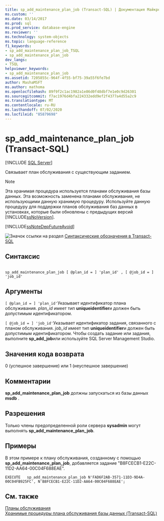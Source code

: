 ```yaml
---
title: sp_add_maintenance_plan_job (Transact-SQL) | Документация Майкрософт
ms.custom: ''
ms.date: 03/14/2017
ms.prod: sql
ms.prod_service: database-engine
ms.reviewer: ''
ms.technology: system-objects
ms.topic: language-reference
f1_keywords:
- sp_add_maintenance_plan_job_TSQL
- sp_add_maintenance_plan_job
dev_langs:
- TSQL
helpviewer_keywords:
- sp_add_maintenance_plan_job
ms.assetid: 7205855c-964f-4f55-bf75-39a55f6fe7bd
author: MashaMSFT
ms.author: mathoma
ms.openlocfilehash: 89f9f2c1ac1982a1e86d0f48dbf7e1e0c9d26301
ms.sourcegitcommit: f7ac1976d4bfa224332edd9ef2f4377a4d55a2c9
ms.translationtype: MT
ms.contentlocale: ru-RU
ms.lasthandoff: 07/02/2020
ms.locfileid: "85879698"
---
```

# <a name="sp_add_maintenance_plan_job-transact-sql"></a>sp_add_maintenance_plan_job (Transact-SQL)
[!INCLUDE [SQL Server](../../includes/applies-to-version/sqlserver.md)]

  Связывает план обслуживания с существующим заданием.  
  
> [!NOTE]  
>  Эта хранимая процедура используется планами обслуживания базы данных. Эта возможность заменена планами обслуживания, не использующими данную хранимую процедуру. Используйте данную процедуру для поддержки планов обслуживания баз данных в установках, которые были обновлены с предыдущих версий [!INCLUDE[ssNoVersion](../../includes/ssnoversion-md.md)].  
  
 [!INCLUDE[ssNoteDepFutureAvoid](../../includes/ssnotedepfutureavoid-md.md)]  
  
 ![Значок ссылки на раздел](../../database-engine/configure-windows/media/topic-link.gif "Значок ссылки на раздел") [Синтаксические обозначения в Transact-SQL](../../t-sql/language-elements/transact-sql-syntax-conventions-transact-sql.md)  
  
## <a name="syntax"></a>Синтаксис  
  
```  
  
sp_add_maintenance_plan_job [ @plan_id = ] 'plan_id' , [ @job_id = ] 'job_id'  
```  
  
## <a name="arguments"></a>Аргументы  
`[ @plan_id = ] 'plan_id'`Указывает идентификатор плана обслуживания. *plan_id* имеет тип **uniqueidentifier**и должен быть допустимым идентификатором.  
  
`[ @job_id = ] 'job_id'`Указывает идентификатор задания, связанного с планом обслуживания. *job_id* имеет тип **uniqueidentifier**и должен быть допустимым идентификатором. Чтобы создать задание или задания, выполните **sp_add_job**или используйте SQL Server Management Studio.  
  
## <a name="return-code-values"></a>Значения кода возврата  
 0 (успешное завершение) или 1 (неуспешное завершение)  
  
## <a name="remarks"></a>Комментарии  
 **sp_add_maintenance_plan_job** должны запускаться из базы данных **msdb** .  
  
## <a name="permissions"></a>Разрешения  
 Только члены предопределенной роли сервера **sysadmin** могут выполнять **sp_add_maintenance_plan_job**.  
  
## <a name="examples"></a>Примеры  
 В этом примере к плану обслуживания, созданному с помощью **sp_add_maintenance_plan_job**, добавляется задание "B8FCECB1-E22C-11D2-AA64-00C04F688EAE".  
  
```  
EXECUTE   sp_add_maintenance_plan_job N'FAD6F2AB-3571-11D3-9D4A-00C04FB925FC', N'B8FCECB1-E22C-11D2-AA64-00C04F688EAE';  
```  
  
## <a name="see-also"></a>См. также  
 [Планы обслуживания](../../relational-databases/maintenance-plans/maintenance-plans.md)   
 [Хранимые процедуры плана обслуживания базы данных &#40;Transact-SQL&#41;](../../relational-databases/system-stored-procedures/database-maintenance-plan-stored-procedures-transact-sql.md)  
  
  

